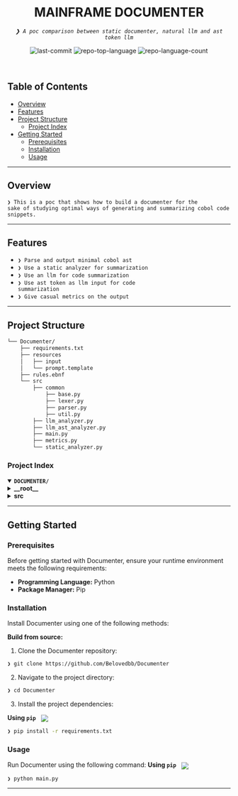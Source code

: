 
<p align="center"><h1 align="center">MAINFRAME DOCUMENTER</h1></p>
<p align="center">
	<em><code>❯ A poc comparison between static documenter, natural llm and ast token llm</code></em>
</p>
<p align="center">
	<img src="https://img.shields.io/github/last-commit/Belovedbb/Documenter?style=default&logo=git&logoColor=white&color=0080ff" alt="last-commit">
	<img src="https://img.shields.io/github/languages/top/Belovedbb/Documenter?style=default&color=0080ff" alt="repo-top-language">
	<img src="https://img.shields.io/github/languages/count/Belovedbb/Documenter?style=default&color=0080ff" alt="repo-language-count">
</p>
<p align="center"><!-- default option, no dependency badges. -->
</p>
<p align="center">
	<!-- default option, no dependency badges. -->
</p>
<br>

##  Table of Contents

- [ Overview](#-overview)
- [ Features](#-features)
- [ Project Structure](#-project-structure)
  - [ Project Index](#-project-index)
- [ Getting Started](#-getting-started)
  - [ Prerequisites](#-prerequisites)
  - [ Installation](#-installation)
  - [ Usage](#-usage)

---

##  Overview

<code>❯ This is a poc that shows how to build a documenter for the sake of studying optimal ways of generating and summarizing cobol code snippets.</code>

---

##  Features

- <code>❯ Parse and output minimal cobol ast </code>
- <code>❯ Use a static analyzer for summarization</code>
- <code>❯ Use an llm for code summarization</code>
- <code>❯ Use ast token as llm input for code summarization</code>
- <code>❯ Give casual metrics on the output</code>

---

##  Project Structure

```sh
└── Documenter/
    ├── requirements.txt
    ├── resources
    │   ├── input
    │   └── prompt.template
    ├── rules.ebnf
    └── src
        ├── common
			├── base.py
            ├── lexer.py
            ├── parser.py
            ├── util.py
        ├── llm_analyzer.py
        ├── llm_ast_analyzer.py
        ├── main.py
        ├── metrics.py
        └── static_analyzer.py
```


###  Project Index
<details open>
	<summary><b><code>DOCUMENTER/</code></b></summary>
	<details> <!-- __root__ Submodule -->
		<summary><b>__root__</b></summary>
		<blockquote>
			<table>
			<tr>
				<td><b><a href='https://github.com/Belovedbb/Documenter/blob/master/requirements.txt'>requirements.txt</a></b></td>
				<td><code>❯ Packages to be installed</code></td>
			</tr>
			<tr>
				<td><b><a href='https://github.com/Belovedbb/Documenter/blob/master/rules.ebnf'>rules.ebnf</a></b></td>
				<td><code>❯ cobol ebnf rules</code></td>
			</tr>
			</table>
		</blockquote>
	</details>
	<details> <!-- src Submodule -->
		<summary><b>src</b></summary>
		<blockquote>
			<table>
			<tr>
				<td><b><a href='https://github.com/Belovedbb/Documenter/blob/master/src/llm_ast_analyzer.py'>llm_ast_analyzer.py</a></b></td>
				<td><code>❯ an llm summarizer that takes ast as a token</code></td>
			</tr>
			<tr>
				<td><b><a href='https://github.com/Belovedbb/Documenter/blob/master/src/main.py'>main.py</a></b></td>
				<td><code>❯ main entry point</code></td>
			</tr>
			<tr>
				<td><b><a href='https://github.com/Belovedbb/Documenter/blob/master/src/metrics.py'>metrics.py</a></b></td>
				<td><code>❯ shows main summary of the documentation generated</code></td>
			</tr>
			<tr>
				<td><b><a href='https://github.com/Belovedbb/Documenter/blob/master/src/static_analyzer.py'>static_analyzer.py</a></b></td>
				<td><code>❯ static analyzer that makes use of parsed ast for documentation</code></td>
			</tr>
			<tr>
				<td><b><a href='https://github.com/Belovedbb/Documenter/blob/master/src/llm_analyzer.py'>llm_analyzer.py</a></b></td>
				<td><code>❯ an llm summarizer that takes natural words as a token</code></td>
			</tr>
			</table>
		</blockquote>
	</details>
</details>

---
##  Getting Started

###  Prerequisites

Before getting started with Documenter, ensure your runtime environment meets the following requirements:

- **Programming Language:** Python
- **Package Manager:** Pip


###  Installation

Install Documenter using one of the following methods:

**Build from source:**

1. Clone the Documenter repository:
```sh
❯ git clone https://github.com/Belovedbb/Documenter
```

2. Navigate to the project directory:
```sh
❯ cd Documenter
```

3. Install the project dependencies:

**Using `pip`** &nbsp; [<img align="center" src="https://img.shields.io/badge/Pip-3776AB.svg?style={badge_style}&logo=pypi&logoColor=white" />](https://pypi.org/project/pip/)

```sh
❯ pip install -r requirements.txt
```

###  Usage
Run Documenter using the following command:
**Using `pip`** &nbsp; [<img align="center" src="https://img.shields.io/badge/Pip-3776AB.svg?style={badge_style}&logo=pypi&logoColor=white" />](https://pypi.org/project/pip/)

```sh
❯ python main.py
```

---
